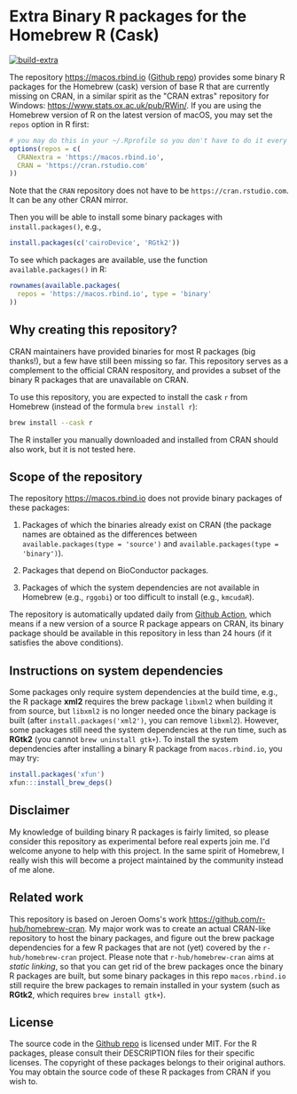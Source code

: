 # Extra Binary R packages for the Homebrew R (Cask)

[![build-extra](https://github.com/yihui/homebrew-cran-extra/actions/workflows/build-extra.yaml/badge.svg)](https://github.com/yihui/homebrew-cran-extra/actions)

The repository https://macos.rbind.io ([Github repo](https://github.com/yihui/homebrew-cran-extra)) provides some binary R packages for the Homebrew (cask) version of base R that are currently missing on CRAN, in a similar spirit as the "CRAN extras" repository for Windows: https://www.stats.ox.ac.uk/pub/RWin/. If you are using the Homebrew version of R on the latest version of macOS, you may set the `repos` option in R first:

```r
# you may do this in your ~/.Rprofile so you don't have to do it every time
options(repos = c(
  CRANextra = 'https://macos.rbind.io',
  CRAN = 'https://cran.rstudio.com'
))
```

Note that the `CRAN` repository does not have to be `https://cran.rstudio.com`. It can be any other CRAN mirror.

Then you will be able to install some binary packages with `install.packages()`, e.g.,

```r
install.packages(c('cairoDevice', 'RGtk2'))
```

To see which packages are available, use the function `available.packages()` in R:

```r
rownames(available.packages(
  repos = 'https://macos.rbind.io', type = 'binary'
))
```

## Why creating this repository?

CRAN maintainers have provided binaries for most R packages (big thanks!), but a few have still been missing so far. This repository serves as a complement to the official CRAN respository, and provides a subset of the binary R packages that are unavailable on CRAN.

To use this repository, you are expected to install the cask `r` from Homebrew (instead of the formula `brew install r`):

```sh
brew install --cask r
```

The R installer you manually downloaded and installed from CRAN should also work, but it is not tested here.

## Scope of the repository

The repository https://macos.rbind.io does not provide binary packages of these packages:

1. Packages of which the binaries already exist on CRAN (the package names are obtained as the differences between `available.packages(type = 'source')` and `available.packages(type = 'binary')`).

1. Packages that depend on BioConductor packages.

1. Packages of which the system dependencies are not available in Homebrew (e.g., `rggobi`) or too difficult to install (e.g., `kmcudaR`).

The repository is automatically updated daily from [Github Action](https://github.com/yihui/homebrew-cran-extra/actions), which means if a new version of a source R package appears on CRAN, its binary package should be available in this repository in less than 24 hours (if it satisfies the above conditions).

## Instructions on system dependencies

Some packages only require system dependencies at the build time, e.g., the R package **xml2** requires the brew package `libxml2` when building it from source, but `libxml2` is no longer needed once the binary package is built (after `install.packages('xml2')`, you can remove `libxml2`). However, some packages still need the system dependencies at the run time, such as **RGtk2** (you cannot `brew uninstall gtk+`). To install the system dependencies after installing a binary R package from `macos.rbind.io`, you may try:

```r
install.packages('xfun')
xfun:::install_brew_deps()
```

## Disclaimer

My knowledge of building binary R packages is fairly limited, so please consider this repository as experimental before real experts join me. I'd welcome anyone to help with this project. In the same spirit of Homebrew, I really wish this will become a project maintained by the community instead of me alone.

## Related work

This repository is based on Jeroen Ooms's work <https://github.com/r-hub/homebrew-cran>. My major work was to create an actual CRAN-like repository to host the binary packages, and figure out the brew package dependencies for a few R packages that are not (yet) covered by the `r-hub/homebrew-cran` project. Please note that `r-hub/homebrew-cran` aims at _static linking_, so that you can get rid of the brew packages once the binary R packages are built, but some binary packages in this repo `macos.rbind.io` still require the brew packages to remain installed in your system (such as **RGtk2**, which requires `brew install gtk+`).

## License

The source code in the [Github repo](https://github.com/yihui/homebrew-cran-extra) is licensed under MIT. For the R packages, please consult their DESCRIPTION files for their specific licenses. The copyright of these packages belongs to their original authors. You may obtain the source code of these R packages from CRAN if you wish to.
